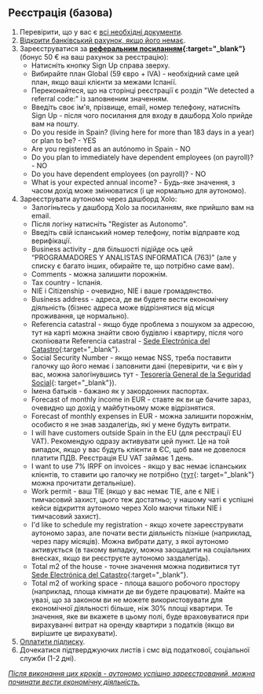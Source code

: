 ## Реєстрація (базова)

1. Перевірити, що у вас є [всі необхідні документи](#необхідні-документи-для-реєстрації-аутономо).
2. [Відкрити банківський рахунок, якщо його немає](#який-банківський-рахунок-і-який-банк-використовувати).
3. Зареєструватися за **[реферальним посиланням](https://bit.ly/xolo-signup-free-renta){:target="_blank"}** (бонус 50 €
   на ваш рахунок за реєстрацію):
    - Натисніть кнопку Sign Up справа зверху.
    - Вибирайте план Global (59 євро + IVA) - необхідний саме цей план, якщо ваші клієнти за межами Іспанії.
    - Переконайтеся, що на сторінці реєстрації є розділ "We detected a referral code:" із заповненим значенням.
    - Введіть своє ім'я, прізвище, email, номер телефону, натисніть Sign Up - після чого посилання для входу в дашборд
      Xolo прийде вам на пошту.
    - Do you reside in Spain? (living here for more than 183 days in a year) or plan to be? - YES
    - Are you registered as an autónomo in Spain - NO
    - Do you plan to immediately have dependent employees (on payroll)? - NO
    - Do you have dependent employees (on payroll)? - NO
    - What is your expected annual income? - Будь-яке значення, з часом дохід може змінюватися (і це нормально для
      аутономо).
4. Зареєструвати аутономо через дашборд Xolo:
    - Залогіньтесь у дашборд Xolo за посиланням, яке прийшло вам на email.
    - Після логіну натисніть "Register as Autonomo".
    - Введіть свій іспанський номер телефону, потім відправте код верифікації.
    - Business activity - для більшості підійде ось цей “PROGRAMADORES Y ANALISTAS INFORMATICA (763)” (але у списку є
      багато інших, обирайте те, що потрібно саме вам).
    - Comments - можна залишити порожнім.
    - Tax country - Іспанія.
    - NIE і Citizenship - очевидно, NIE і ваше громадянство.
    - Business address - адреса, де ви будете вести економічну діяльність (бізнес адреса може відрізнятися від місця
      проживання, це нормально).
    - Referencia catastral - якщо буде проблема з пошуком за адресою, тут на карті можна знайти свою будівлю і квартиру,
      після чого скопіювати Referencia catastral -
      [Sede Electrónica del Catastro](https://www1.sedecatastro.gob.es/cartografia/mapa.aspx){:target="_blank"}.
    - Social Security Number - якщо немає NSS, треба поставити галочку що його немає і заповнити дані (перевірити, чи є
      він у вас, можна залогінувшись тут -
      [Tesorería General de la Seguridad Social](https://portal.seg-social.gob.es/wps/portal/importass/importass/bienvenida){:
      target="_blank"}).
    - Імена батьків - бажано як у закордонних паспортах.
    - Forecast of monthly income in EUR - ставте як ви це бачите зараз, очевидно що дохід у майбутньому може
      відрізнятися.
    - Forecast of monthly expenses in EUR - можна залишити порожнім, особисто я не знав заздалегідь, які у мене будуть
      витрати.
    - I will have customers outside Spain in the EU (для реєстрації EU VAT). Рекомендую одразу активувати цей пункт. Це
      на той випадок, якщо у вас будуть клієнти в ЄС, щоб вам не довелося платити ПДВ. Реєстрація EU VAT займає 1 день.
    - I want to use 7% IRPF on invoices - якщо у вас немає іспанських клієнтів, то ставити цю галочку не
      потрібно ([тут](https://www.xolo.io/es-en/faq/xolo-spain/category/platform/article/can-i-make-invoices-with-7-irpf-personal-income-tax-withhold){:
      target="_blank"} можна прочитати детальніше).
    - Work permit - ваш TIE (якщо у вас немає TIE, але є NIE і тимчасовий захист, цього теж достатньо; у нашому чаті є
      успішні кейси відкриття аутономо через Xolo маючи тільки NIE і тимчасовий захист).
    - I'd like to schedule my registration - якщо хочете зареєструвати аутономо зараз, але почати вести діяльність
      пізніше (наприклад, через пару місяців). Можна вибрати дату, з якої аутономо активується (в такому випадку, можна
      заощадити на соціальних внесках, якщо ви реєструєте аутономо заздалегідь).
    - Total m2 of the house - точне значення можна подивитися тут
      [Sede Electrónica del Catastro](https://www1.sedecatastro.gob.es/cartografia/mapa.aspx){:target="_blank"}.
    - Total m2 of working space - площа вашого робочого простору (наприклад, площа кімнати де ви будете працювати).
      Майте на увазі, що за законом ви не можете використовувати для економічної діяльності більше, ніж 30% площі
      квартири. Те значення, яке ви вкажете в цьому полі, буде враховуватися при вирахуванні витрат на оренду квартири з
      податків (якщо ви вирішите це вирахувати).
5. [Оплатити підписку](#оплата-підписки).
6. Дочекатися підтверджуючих листів і смс від податкової, соціальної служби (1-2 дні).

*<u>Після виконання цих кроків - аутономо успішно зареєстрований, можна починати вести економічну діяльність.</u>*

